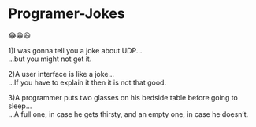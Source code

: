 # Programer-Jokes
😂😁😃

1)I was gonna tell you a joke about UDP...<br>
  ...but you might not get it.
  
2)A user interface is like a joke...<br>
  ...If you have to explain it then it is not that good.
  
3)A programmer puts two glasses on his bedside table before going to sleep...<br>
  ...A full one, in case he gets thirsty, and an empty one, in case he doesn’t.
